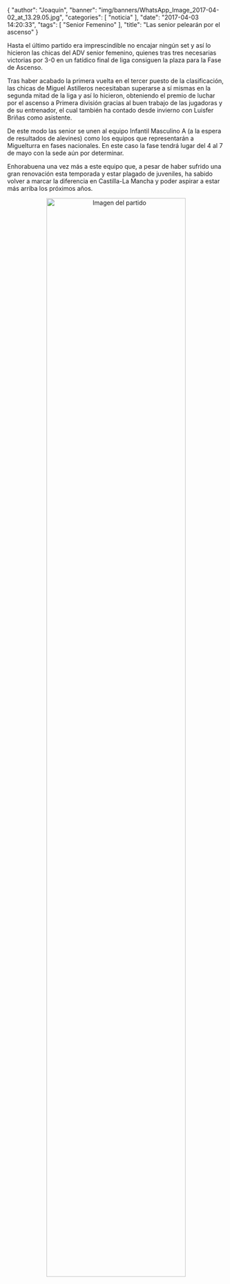 {
  "author": "Joaquín", 
  "banner": "img/banners/WhatsApp_Image_2017-04-02_at_13.29.05.jpg", 
  "categories": [
    "noticia"
  ], 
  "date": "2017-04-03 14:20:33", 
  "tags": [
    "Senior Femenino"
  ], 
  "title": "Las senior pelearán por el ascenso"
}

Hasta el último partido era imprescindible no encajar ningún set y así lo hicieron las chicas del ADV senior femenino, quienes tras tres necesarias victorias por 3-0 en un fatídico final de liga consiguen la plaza para la Fase de Ascenso.

Tras haber acabado la primera vuelta en el tercer puesto de la clasificación, las chicas de Miguel Astilleros necesitaban superarse a sí mismas en la segunda mitad de la liga y así lo hicieron, obteniendo el premio de luchar por el ascenso a Primera división gracias al buen trabajo de las jugadoras y de su entrenador, el cual también ha contado desde invierno con Luisfer Briñas como asistente.

De este modo las senior se unen al equipo Infantil Masculino A (a la espera de resultados de alevines) como los equipos que representarán a Miguelturra en fases nacionales. En este caso la fase tendrá lugar del 4 al 7 de mayo con la sede aún por determinar.

Enhorabuena una vez más a este equipo que, a pesar de haber sufrido una gran renovación esta temporada y estar plagado de juveniles, ha sabido volver a marcar la diferencia en Castilla-La Mancha  y poder aspirar a estar más arriba los próximos años.


<center>
<a target="_new" href="http://www.advmiguelturra.org/img/banners/WhatsApp%20Image%202017-04-02%20at%2013.29.05.jpg"> 
<img alt="Imagen del partido" width="80%" align="center" src="http://www.advmiguelturra.org/img/banners/WhatsApp%20Image%202017-04-02%20at%2013.29.05.jpg"/> </a> </center>


